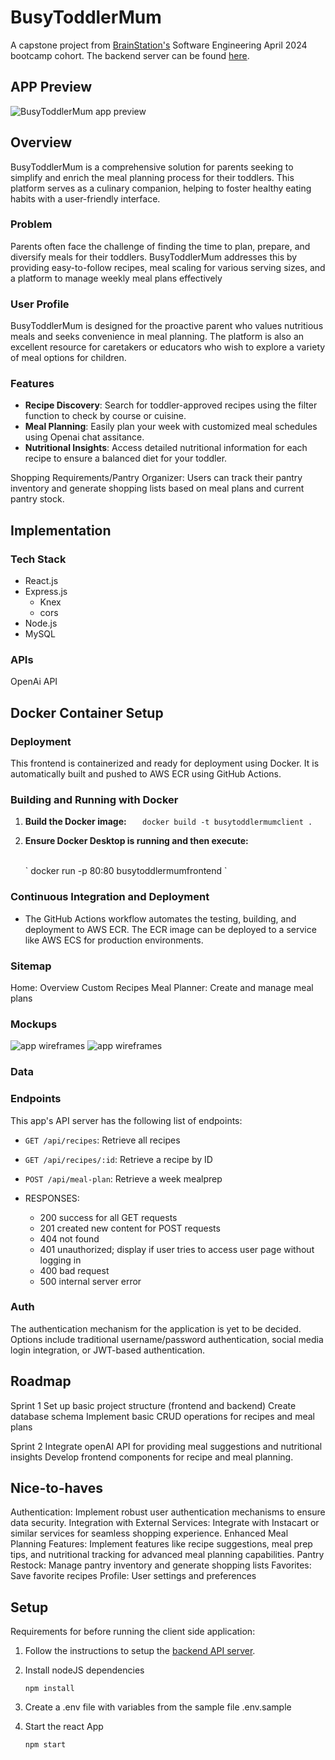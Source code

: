 # BusyToddlerMum


A capstone project from [BrainStation's](https://brainstation.io/) Software Engineering April 2024 bootcamp cohort. The backend server can be found [here](https://github.com/erioluwa66/BusyToddlerMumApi).


## APP Preview
<img src="./public/images/app_preview.png" alt="BusyToddlerMum app preview">

## Overview
BusyToddlerMum is a comprehensive solution for parents seeking to simplify and enrich the meal planning process for their toddlers. This platform serves as a culinary companion, helping to foster healthy eating habits with a user-friendly interface.



### Problem

Parents often face the challenge of finding the time to plan, prepare, and diversify meals for their toddlers. BusyToddlerMum addresses this by providing easy-to-follow recipes, meal scaling for various serving sizes, and a platform to manage weekly meal plans effectively

### User Profile
BusyToddlerMum is designed for the proactive parent who values nutritious meals and seeks convenience in meal planning. The platform is also an excellent resource for caretakers or educators who wish to explore a variety of meal options for children.

### Features
- **Recipe Discovery**: Search for toddler-approved recipes using the filter function to check by course or cuisine.
- **Meal Planning**: Easily plan your week with customized meal schedules using Openai chat assitance.
- **Nutritional Insights**: Access detailed nutritional information for each recipe to ensure a balanced diet for your toddler.


Shopping Requirements/Pantry Organizer: Users can track their pantry inventory and generate shopping lists based on meal plans and current pantry stock.

## Implementation

### Tech Stack
- React.js
- Express.js
  - Knex
  - cors
- Node.js
- MySQL

### APIs

OpenAi API

## Docker Container Setup

### Deployment
This frontend is containerized and ready for deployment using Docker. It is automatically built and pushed to AWS ECR using GitHub Actions.


### Building and Running with Docker

1. **Build the Docker image:**
   `    docker build -t busytoddlermumclient .
   `
    <br>
2. **Ensure Docker Desktop is running and then execute:**
  
    <br>
     `    docker run -p 80:80 busytoddlermumfrontend
   `
    <br>
### Continuous Integration and Deployment
- The GitHub Actions workflow automates the testing, building, and deployment to AWS ECR. The ECR image can be deployed to a service like AWS ECS for production environments.


### Sitemap

Home: Overview 
Custom Recipes
Meal Planner: Create and manage meal plans

### Mockups

<img src="./public/images/figmahome.png" alt="app wireframes"/>
<img src="./public/images/wireframe.png" alt="app wireframes"/>

### Data


### Endpoints
This app's API server has the following list of endpoints:

- `GET /api/recipes`: Retrieve all recipes
- `GET /api/recipes/:id`: Retrieve a recipe by ID
- `POST /api/meal-plan`: Retrieve a week mealprep

- RESPONSES: 
  - 200 success for all GET  requests
  - 201 created new content for POST requests
  - 404 not found
  - 401 unauthorized; display if user tries to access user page without logging in
  - 400 bad request
  - 500 internal server error

### Auth

The authentication mechanism for the application is yet to be decided. Options include traditional username/password authentication, social media login integration, or JWT-based authentication.

## Roadmap

Sprint 1
Set up basic project structure (frontend and backend)
Create database schema
Implement basic CRUD operations for recipes and meal plans

Sprint 2
Integrate openAI API for providing meal suggestions and nutritional insights
Develop frontend components for recipe and meal planning.

## Nice-to-haves

Authentication: Implement robust user authentication mechanisms to ensure data security.
Integration with External Services: Integrate with Instacart or similar services for seamless shopping experience.
Enhanced Meal Planning Features: Implement features like recipe suggestions, meal prep tips, and nutritional tracking for advanced meal planning capabilities.
Pantry Restock: Manage pantry inventory and generate shopping lists
Favorites: Save favorite recipes
Profile: User settings and preferences

## Setup
Requirements for before running the client side application:
1) Follow the instructions to setup the [backend API server](https://github.com/erioluwa66/BusyToddlerMumApi).

2) Install nodeJS dependencies
    ```
    npm install
    ```
3) Create a .env file with variables from the sample file .env.sample

4) Start the react App
    ```
    npm start
    ```
